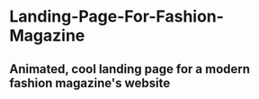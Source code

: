 # Landing-Page-For-Fashion-Magazine
## Animated, cool landing page for a modern fashion magazine's website
